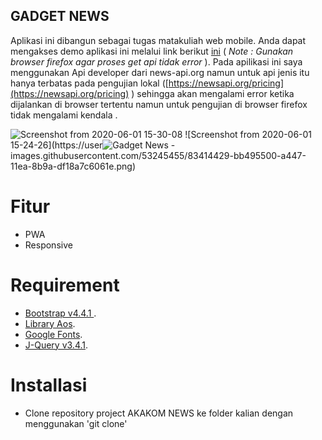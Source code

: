 ﻿## GADGET NEWS 
Aplikasi ini dibangun sebagai tugas matakuliah web mobile. Anda dapat mengakses demo aplikasi ini melalui link berikut [ini](https://wireless-ie.com) ( _Note : Gunakan browser firefox agar proses get api tidak error_ ). 
Pada apilikasi ini saya menggunakan Api developer dari news-api.org namun untuk api jenis itu hanya terbatas pada pengujian lokal ([https://newsapi.org/pricing](https://newsapi.org/pricing) ) sehingga akan mengalami error ketika dijalankan di browser tertentu namun untuk pengujian di browser firefox tidak mengalami kendala .


![Screenshot from 2020-06-01 15-30-08](https://user-images.githubusercontent.com/53245455/83413883-c354c500-a446-11ea-9348-52f8cbbd320e.png)
![Screenshot from 2020-06-01 15-24-26](https://user![Gadget News](https://user-images.githubusercontent.com/77426259/120794294-35804e00-c562-11eb-8c84-2f8e9de11d7f.png)
-images.githubusercontent.com/53245455/83414429-bb495500-a447-11ea-8b9a-df18a7c6061e.png)


# Fitur #
- PWA
- Responsive

# Requirement #

- [Bootstrap v4.4.1 ](https://getbootstrap.com/).
- [Library Aos](http://michalsnik.github.io/aos/).
- [Google Fonts](https://fonts.google.com/).
- [J-Query v3.4.1](https://jquery.com/).

# Installasi #
- Clone repository project AKAKOM NEWS ke folder kalian dengan menggunakan 'git clone'












